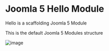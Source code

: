 # Joomla 5 Hello Module
Hello is a scaffolding Joomla 5 Module

This is the default Joomla 5 Modules structure

![image](https://github.com/uzielweb/joomla5_hello_module/assets/2349451/78f90d5f-9e97-4825-b689-f0d062e46664)

